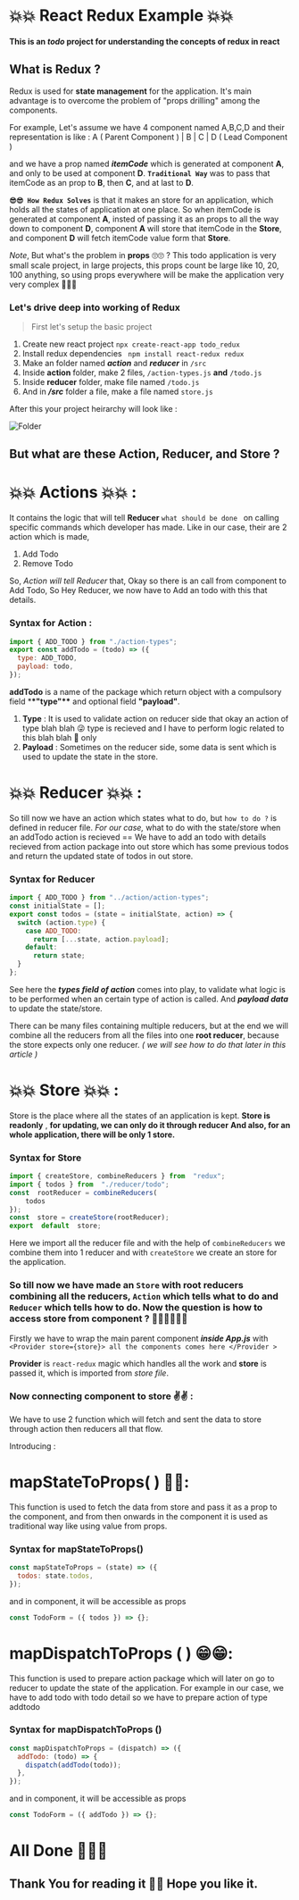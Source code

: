 # 💥💥 React Redux Example 💥💥

#### This is an _todo_ project for understanding the concepts of redux in react

## What is Redux ?

Redux is used for **state management** for the application. It's main advantage is to overcome the problem of "props drilling" among the components.

For example, Let's assume we have 4 component named A,B,C,D and their representation is like :
A ( Parent Component )
|
B
|
C
|
D ( Lead Component )

and we have a prop named **_itemCode_** which is generated at component **A**, and only to be used at component **D**.
**`Traditional Way`** was to pass that itemCode as an prop to **B**, then **C**, and at last to **D**.

**`😎😎 How Redux Solves`** is that it makes an store for an application, which holds all the states of application at one place. So when itemCode is generated at component **A**, insted of passing it as an props to all the way down to component **D**, component **A** will store that itemCode in the **Store**, and component **D** will fetch itemCode value form that **Store**.

_Note_, But what's the problem in **props** 🙄🙄 ?
This todo application is very small scale project, in large projects, this props count be large like 10, 20, 100 anything, so using props everywhere will be make the application very very complex 🤯🤯🤯

### Let's drive deep into working of Redux

> First let's setup the basic project

1.  Create new react project `npx create-react-app todo_redux`
2.  Install redux dependencies ` npm install react-redux redux`
3.  Make an folder named **_action_** and **_reducer_** in `/src`
4.  Inside **action** folder, make 2 files, `/action-types.js` **and** `/todo.js`
5.  Inside **reducer** folder, make file named `/todo.js`
6.  And in **_/src_** folder a file, make a file named `store.js`

After this your project heirarchy will look like :

![Folder](./folder.png)

## But what are these Action, Reducer, and Store ?

# 💥💥 Actions 💥💥 :

It contains the logic that will tell **Reducer** `what should be done ` on calling specific commands which developer has made. Like in our case, their are 2 action which is made,

1.  Add Todo
2.  Remove Todo

So, _Action will tell Reducer_ that, Okay so there is an call from component to Add Todo, So Hey Reducer, we now have to Add an todo with this that details.

### Syntax for Action :

```javascript
import { ADD_TODO } from "./action-types";
export const addTodo = (todo) => ({
  type: ADD_TODO,
  payload: todo,
});
```

**addTodo** is a name of the package which return object with a compulsory field \***\*"type"\*\*** and optional field **"payload"**.

1.  **Type** : It is used to validate action on reducer side that okay an action of type blah blah 😜 type is recieved and I have to perform logic related to this blah blah 🙈 only
2.  **Payload** : Sometimes on the reducer side, some data is sent which is used to update the state in the store.

# 💥💥 Reducer 💥💥 :

So till now we have an action which states what to do, but `how to do ?` is defined in reducer file. _For our case,_ what to do with the state/store when an addTodo action is recieved == We have to add an todo with details recieved from action package into out store which has some previous todos and return the updated state of todos in out store.

### Syntax for Reducer

```javascript
import { ADD_TODO } from "../action/action-types";
const initialState = [];
export const todos = (state = initialState, action) => {
  switch (action.type) {
    case ADD_TODO:
      return [...state, action.payload];
    default:
      return state;
  }
};
```

See here the **_types field of action_** comes into play, to validate what logic is to be performed when an certain type of action is called. And **_payload data_** to update the state/store.

There can be many files containing multiple reducers, but at the end we will combine all the reducers from all the files into one **root reducer**, because the store expects only one reducer. _( we will see how to do that later in this article )_

# 💥💥 Store 💥💥 :

Store is the place where all the states of an application is kept. **Store is readonly** , **for updating, we can only do it through reducer**
**And also, for an whole application, there will be only 1 store.**

### Syntax for Store

```javascript
import { createStore, combineReducers } from  "redux";
import { todos } from  "./reducer/todo";
const  rootReducer = combineReducers(
	todos
});
const  store = createStore(rootReducer);
export  default  store;
```

Here we import all the reducer file and with the help of `combineReducers` we combine them into 1 reducer and with `createStore` we create an store for the application.

### So till now we have made an `Store` with root reducers combining all the reducers, `Action` which tells what to do and `Reducer` which tells how to do. Now the question is how to access store from component ? 🤷‍♀️🤷‍♀️🤷‍♀️

Firstly we have to wrap the main parent component **_inside App.js_** with
`<Provider store={store}> all the components comes here </Provider >`

**Provider** is `react-redux` magic which handles all the work and **store** is passed it, which is imported from _store file_.

### Now connecting component to store ✌✌ :

We have to use 2 function which will fetch and sent the data to store through action then reducers all that flow.

Introducing :

# mapStateToProps( ) 🤑🤑:

This function is used to fetch the data from store and pass it as a prop to the component, and from then onwards in the component it is used as traditional way like using value from props.

### Syntax for mapStateToProps()

```javascript
const mapStateToProps = (state) => ({
  todos: state.todos,
});
```

and in component, it will be accessible as props

```javascript
const TodoForm = ({ todos }) => {};
```

# mapDispatchToProps ( ) 😁😁:

This function is used to prepare action package which will later on go to reducer to update the state of the application. For example in our case, we have to add todo with todo detail so we have to prepare action of type addtodo

### Syntax for mapDispatchToProps ()

```javascript
const mapDispatchToProps = (dispatch) => ({
  addTodo: (todo) => {
    dispatch(addTodo(todo));
  },
});
```

and in component, it will be accessible as props

```javascript
const TodoForm = ({ addTodo }) => {};
```

# All Done 🙌🎉🎉

## Thank You for reading it 🤗🤗 Hope you like it.
